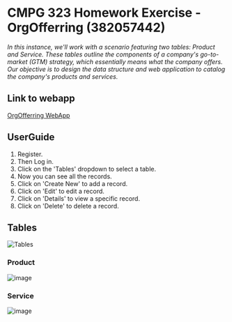 # CMPG 323 Homework Exercise - OrgOfferring (382057442)
_In this instance, we'll work with a scenario featuring two tables: Product and Service. These tables outline the components of a company's go-to-market (GTM) strategy, which essentially means what the company offers. Our objective is to design the data structure and web application to catalog the company's products and services._

## Link to webapp

[OrgOfferring WebApp](https://orgofferingappservice.azurewebsites.net/)

## UserGuide

1. Register.
2. Then Log in.
3. Click on the 'Tables' dropdown to select a table.
4. Now you can see all the records.
5. Click on 'Create New' to add a record.
6. Click on 'Edit' to edit a record.
7. Click on 'Details' to view a specific record.
8. Click on 'Delete' to delete a record.

## Tables

![Tables](https://github.com/Albert-Willemse/OrgOffering/assets/112475881/3a97c159-396a-4a2f-862f-6caf38d49fa5)

### Product
![image](https://github.com/Albert-Willemse/OrgOffering/assets/112475881/7a8c9de3-2459-423c-99a2-df42ca1fe3ef)

### Service
![image](https://github.com/Albert-Willemse/OrgOffering/assets/112475881/f625bb75-40c0-4c2d-8a60-f7d467890bc5)

